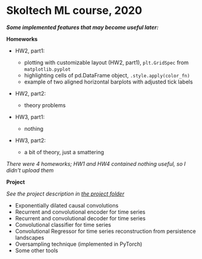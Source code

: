 # Skoltech ML course, 2020

***Some implemented features that may become useful later:***

**Homeworks**

* HW2, part1: 
    - plotting with customizable layout (HW2, part1), 
    `plt.GridSpec` from `matplotlib.pyplot`
    - highlighting cells of pd.DataFrame object, 
    `.style.apply(color_fn)`
    - example of two aligned horizontal barplots
    with adjusted tick labels
* HW2, part2:
    - theory problems

* HW3, part1:
    - nothing

* HW3, part2:
    - a bit of theory, just a smattering

*There were 4 homeworks; 
HW1 and HW4 contained nothing useful, so I didn't upload them*

**Project**

*See the project description in
[the project folder](https://github.com/lukoshkin/ml2020/tree/master/project)*

* Exponentially dilated causal convolutions
* Recurrent and convolutional encoder for time series
* Recurrent and convolutional decoder for time series
* Convolutional classifier for time series
* Convolutional Regressor for time series reconstruction
  from persistence landscapes
* Oversampling technique (implemented in PyTorch)
* Some other tools

